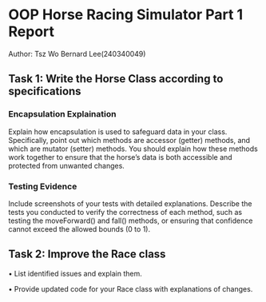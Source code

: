 # OOP Horse Racing Simulator Part 1 Report

Author: Tsz Wo Bernard Lee(240340049)

## Task 1: Write the Horse Class according to specifications

### Encapsulation Explaination

Explain how encapsulation is used to safeguard data in your class. Specifically, point out which methods are accessor (getter) methods, and which are mutator (setter) methods. You should explain how these methods work together to ensure that the horse’s data is both accessible and protected from unwanted changes.

### Testing Evidence

Include screenshots of your tests with detailed explanations. Describe the tests you conducted to verify the correctness of each method, such as testing the moveForward() and fall() methods, or ensuring that confidence cannot exceed the allowed bounds (0 to 1).



## Task 2: Improve the Race class

• List identified issues and explain them.

• Provide updated code for your Race class with explanations of changes.